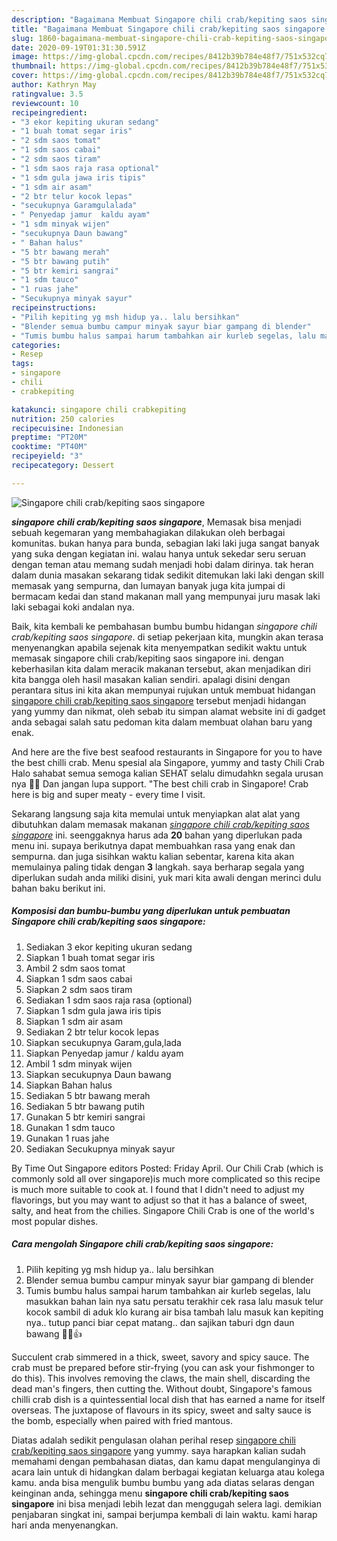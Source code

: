 ```yaml
---
description: "Bagaimana Membuat Singapore chili crab/kepiting saos singapore Lezat"
title: "Bagaimana Membuat Singapore chili crab/kepiting saos singapore Lezat"
slug: 1860-bagaimana-membuat-singapore-chili-crab-kepiting-saos-singapore-lezat
date: 2020-09-19T01:31:30.591Z
image: https://img-global.cpcdn.com/recipes/8412b39b784e48f7/751x532cq70/singapore-chili-crabkepiting-saos-singapore-foto-resep-utama.jpg
thumbnail: https://img-global.cpcdn.com/recipes/8412b39b784e48f7/751x532cq70/singapore-chili-crabkepiting-saos-singapore-foto-resep-utama.jpg
cover: https://img-global.cpcdn.com/recipes/8412b39b784e48f7/751x532cq70/singapore-chili-crabkepiting-saos-singapore-foto-resep-utama.jpg
author: Kathryn May
ratingvalue: 3.5
reviewcount: 10
recipeingredient:
- "3 ekor kepiting ukuran sedang"
- "1 buah tomat segar iris"
- "2 sdm saos tomat"
- "1 sdm saos cabai"
- "2 sdm saos tiram"
- "1 sdm saos raja rasa optional"
- "1 sdm gula jawa iris tipis"
- "1 sdm air asam"
- "2 btr telur kocok lepas"
- "secukupnya Garamgulalada"
- " Penyedap jamur  kaldu ayam"
- "1 sdm minyak wijen"
- "secukupnya Daun bawang"
- " Bahan halus"
- "5 btr bawang merah"
- "5 btr bawang putih"
- "5 btr kemiri sangrai"
- "1 sdm tauco"
- "1 ruas jahe"
- "Secukupnya minyak sayur"
recipeinstructions:
- "Pilih kepiting yg msh hidup ya.. lalu bersihkan"
- "Blender semua bumbu campur minyak sayur biar gampang di blender"
- "Tumis bumbu halus sampai harum tambahkan air kurleb segelas, lalu masukkan bahan lain nya satu persatu terakhir cek rasa lalu masuk telur kocok sambil di aduk klo kurang air bisa tambah lalu masuk kan kepiting nya.. tutup panci biar cepat matang.. dan sajikan taburi dgn daun bawang 👏🏻👍"
categories:
- Resep
tags:
- singapore
- chili
- crabkepiting

katakunci: singapore chili crabkepiting 
nutrition: 250 calories
recipecuisine: Indonesian
preptime: "PT20M"
cooktime: "PT40M"
recipeyield: "3"
recipecategory: Dessert

---
```



![Singapore chili crab/kepiting saos singapore](https://img-global.cpcdn.com/recipes/8412b39b784e48f7/751x532cq70/singapore-chili-crabkepiting-saos-singapore-foto-resep-utama.jpg)

<b><i>singapore chili crab/kepiting saos singapore</i></b>, Memasak bisa menjadi sebuah kegemaran yang membahagiakan dilakukan oleh berbagai komunitas. bukan hanya para bunda, sebagian laki laki juga sangat banyak yang suka dengan kegiatan ini. walau hanya untuk sekedar seru seruan dengan teman atau memang sudah menjadi hobi dalam dirinya. tak heran dalam dunia masakan sekarang tidak sedikit ditemukan laki laki dengan skill memasak yang sempurna, dan lumayan banyak juga kita jumpai di bermacam kedai dan stand makanan mall yang mempunyai juru masak laki laki sebagai koki andalan nya.

Baik, kita kembali ke pembahasan bumbu bumbu hidangan <i>singapore chili crab/kepiting saos singapore</i>. di setiap pekerjaan kita, mungkin akan terasa menyenangkan apabila sejenak kita menyempatkan sedikit waktu untuk memasak singapore chili crab/kepiting saos singapore ini. dengan keberhasilan kita dalam meracik makanan tersebut, akan menjadikan diri kita bangga oleh hasil masakan kalian sendiri. apalagi disini dengan perantara situs ini kita akan mempunyai rujukan untuk membuat hidangan <u>singapore chili crab/kepiting saos singapore</u> tersebut menjadi hidangan yang yummy dan nikmat, oleh sebab itu simpan alamat website ini di gadget anda sebagai salah satu pedoman kita dalam membuat olahan baru yang enak.

And here are the five best seafood restaurants in Singapore for you to have the best chilli crab. Menu spesial ala Singapore, yummy and tasty Chili Crab Halo sahabat semua semoga kalian SEHAT selalu dimudahkn segala urusan nya 🙏😍 Dan jangan lupa support. &#34;The best chili crab in Singapore! Crab here is big and super meaty - every time I visit.


Sekarang langsung saja kita memulai untuk menyiapkan alat alat yang dibutuhkan dalam memasak makanan <u><i>singapore chili crab/kepiting saos singapore</i></u> ini. seenggaknya harus ada <b>20</b> bahan yang diperlukan pada menu ini. supaya berikutnya dapat membuahkan rasa yang enak dan sempurna. dan juga sisihkan waktu kalian sebentar, karena kita akan memulainya paling tidak dengan <b>3</b> langkah. saya berharap segala yang diperlukan sudah anda miliki disini, yuk mari kita awali dengan merinci dulu bahan baku berikut ini.

<!--inarticleads1-->

##### Komposisi dan bumbu-bumbu yang diperlukan untuk pembuatan Singapore chili crab/kepiting saos singapore:

1. Sediakan 3 ekor kepiting ukuran sedang
1. Siapkan 1 buah tomat segar iris
1. Ambil 2 sdm saos tomat
1. Siapkan 1 sdm saos cabai
1. Siapkan 2 sdm saos tiram
1. Sediakan 1 sdm saos raja rasa (optional)
1. Siapkan 1 sdm gula jawa iris tipis
1. Siapkan 1 sdm air asam
1. Sediakan 2 btr telur kocok lepas
1. Siapkan secukupnya Garam,gula,lada
1. Siapkan  Penyedap jamur / kaldu ayam
1. Ambil 1 sdm minyak wijen
1. Siapkan secukupnya Daun bawang
1. Siapkan  Bahan halus
1. Sediakan 5 btr bawang merah
1. Sediakan 5 btr bawang putih
1. Gunakan 5 btr kemiri sangrai
1. Gunakan 1 sdm tauco
1. Gunakan 1 ruas jahe
1. Sediakan Secukupnya minyak sayur


By Time Out Singapore editors Posted: Friday April. Our Chili Crab (which is commonly sold all over singapore)is much more complicated so this recipe is much more suitable to cook at. I found that I didn&#39;t need to adjust my flavorings, but you may want to adjust so that it has a balance of sweet, salty, and heat from the chilies. Singapore Chili Crab is one of the world&#39;s most popular dishes. 

<!--inarticleads2-->

##### Cara mengolah Singapore chili crab/kepiting saos singapore:

1. Pilih kepiting yg msh hidup ya.. lalu bersihkan
1. Blender semua bumbu campur minyak sayur biar gampang di blender
1. Tumis bumbu halus sampai harum tambahkan air kurleb segelas, lalu masukkan bahan lain nya satu persatu terakhir cek rasa lalu masuk telur kocok sambil di aduk klo kurang air bisa tambah lalu masuk kan kepiting nya.. tutup panci biar cepat matang.. dan sajikan taburi dgn daun bawang 👏🏻👍


Succulent crab simmered in a thick, sweet, savory and spicy sauce. The crab must be prepared before stir-frying (you can ask your fishmonger to do this). This involves removing the claws, the main shell, discarding the dead man&#39;s fingers, then cutting the. Without doubt, Singapore&#39;s famous chilli crab dish is a quintessential local dish that has earned a name for itself overseas. The juxtapose of flavours in its spicy, sweet and salty sauce is the bomb, especially when paired with fried mantous. 

Diatas adalah sedikit pengulasan olahan perihal resep <u>singapore chili crab/kepiting saos singapore</u> yang yummy. saya harapkan kalian sudah memahami dengan pembahasan diatas, dan kamu dapat mengulanginya di acara lain untuk di hidangkan dalam berbagai kegiatan keluarga atau kolega kamu. anda bisa mengulik bumbu bumbu yang ada diatas selaras dengan keinginan anda, sehingga menu <b>singapore chili crab/kepiting saos singapore</b> ini bisa menjadi lebih lezat dan menggugah selera lagi. demikian penjabaran singkat ini, sampai berjumpa kembali di lain waktu. kami harap hari anda menyenangkan.
